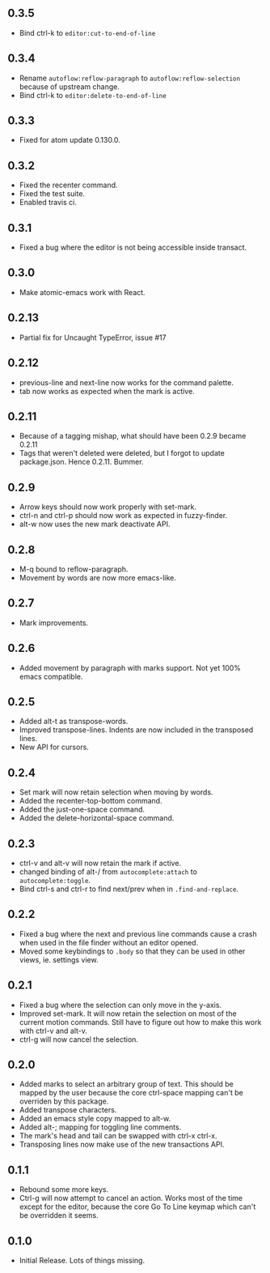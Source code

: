 ## 0.3.5
* Bind ctrl-k to `editor:cut-to-end-of-line`

## 0.3.4
* Rename `autoflow:reflow-paragraph` to `autoflow:reflow-selection` because of upstream change.
* Bind ctrl-k to `editor:delete-to-end-of-line`

## 0.3.3
* Fixed for atom update 0.130.0.

## 0.3.2
* Fixed the recenter command.
* Fixed the test suite.
* Enabled travis ci.

## 0.3.1
* Fixed a bug where the editor is not being accessible inside transact.

## 0.3.0
* Make atomic-emacs work with React.

## 0.2.13
* Partial fix for Uncaught TypeError, issue #17

## 0.2.12
* previous-line and next-line now works for the command palette.
* tab now works as expected when the mark is active.

## 0.2.11
* Because of a tagging mishap, what should have been 0.2.9 became 0.2.11
* Tags that weren't deleted were deleted, but I forgot to update package.json. Hence 0.2.11. Bummer.

## 0.2.9
* Arrow keys should now work properly with set-mark.
* ctrl-n and ctrl-p should now work as expected in fuzzy-finder.
* alt-w now uses the new mark deactivate API.

## 0.2.8
* M-q bound to reflow-paragraph.
* Movement by words are now more emacs-like.

## 0.2.7
* Mark improvements.

## 0.2.6
* Added movement by paragraph with marks support. Not yet 100% emacs compatible.

## 0.2.5
* Added alt-t as transpose-words.
* Improved transpose-lines. Indents are now included in the transposed lines.
* New API for cursors.

## 0.2.4
* Set mark will now retain selection when moving by words.
* Added the recenter-top-bottom command.
* Added the just-one-space command.
* Added the delete-horizontal-space command.

## 0.2.3
* ctrl-v and alt-v will now retain the mark if active.
* changed binding of alt-/ from `autocomplete:attach` to `autocomplete:toggle`.
* Bind ctrl-s and ctrl-r to find next/prev when in `.find-and-replace`.

## 0.2.2
* Fixed a bug where the next and previous line commands cause a crash when used in the file finder without an editor opened.
* Moved some keybindings to `.body` so that they can be used in other views, ie. settings view.

## 0.2.1

* Fixed a bug where the selection can only move in the y-axis.
* Improved set-mark. It will now retain the selection on most of the current motion commands. Still have to figure out how to make this work with ctrl-v and alt-v.
* ctrl-g will now cancel the selection.

## 0.2.0

* Added marks to select an arbitrary group of text. This should be mapped by the user because the core ctrl-space mapping can't be overriden by this package.
* Added transpose characters.
* Added an emacs style copy mapped to alt-w.
* Added alt-; mapping for toggling line comments.
* The mark's head and tail can be swapped with ctrl-x ctrl-x.
* Transposing lines now make use of the new transactions API.

## 0.1.1

* Rebound some more keys.
* Ctrl-g will now attempt to cancel an action. Works most of the time except for the editor, because the core Go To Line keymap which can't be overridden it seems.

## 0.1.0

* Initial Release. Lots of things missing.
